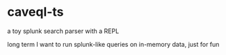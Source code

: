 # caveql-ts

a toy splunk search parser with a REPL

long term I want to run splunk-like queries on in-memory data, just for fun
